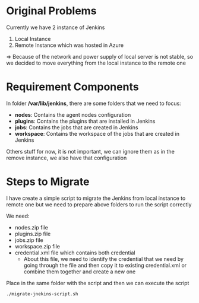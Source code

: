 # Original Problems 
Currently we have 2 instance of Jenkins 
1. Local Instance
2. Remote Instance which was hosted in Azure 

=> Because of the network and power supply of local server is not stable, so we decided to move everything from the local instance to the remote one 

# Requirement Components 
In folder **/var/lib/jenkins**, there are some folders that we need to focus:
- **nodes**: Contains the agent nodes configuration
- **plugins**: Contains the plugins that are installed in Jenkins
- **jobs**: Contains the jobs that are created in Jenkins
- **workspace**: Contains the workspace of the jobs that are created in Jenkins

Others stuff for now, it is not important, we can ignore them as in the remove instance, we also have that configuration 

# Steps to Migrate 
I have create a simple script to migrate the Jenkins from local instance to remote one but we need to prepare above folders to run the script correctly 

We need: 
- nodes.zip file 
- plugins.zip file
- jobs.zip file
- workspace.zip file
- credential.xml file which contains both credential 
  - About this file, we need to identify the credential that we need by going through the file and then copy it to existing credential.xml or combine them together and create a new one 

Place in the same folder with the script and then we can execute the script

``` ./migrate-jnekins-script.sh ``` 

 
